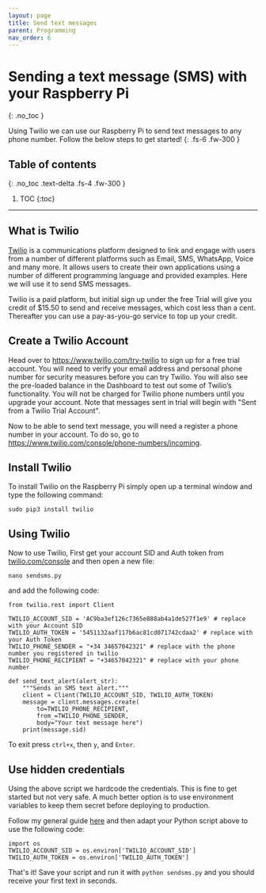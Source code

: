 ```yaml
---
layout: page
title: Send text messages
parent: Programming
nav_order: 6
---
```


# Sending a text message (SMS) with your Raspberry Pi
{: .no_toc }

Using Twilio we can use our Raspberry Pi to send text messages to any phone number. Follow the below steps to get started!
{: .fs-6 .fw-300 }

## Table of contents
{: .no_toc .text-delta .fs-4 .fw-300 }

1. TOC
{:toc}
---

## What is Twilio
[Twilio](https://www.twilio.com) is a communications platform designed to link and engage with users from a number of different platforms such as Email, SMS, WhatsApp, Voice and many more. It allows users to create their own applications using a number of different programming language and provided examples. Here we will use it to send SMS messages.

Twilio is a paid platform, but initial sign up under the free Trial will give you credit of $15.50 to send and receive messages, which cost less than a cent. Thereafter you can use a pay-as-you-go service to top up your credit.

## Create a Twilio Account
Head over to https://www.twilio.com/try-twilio to sign up for a free trial account. You will need to verify your email address and personal phone number for security measures before you can try Twilio. You will also see the pre-loaded balance in the Dashboard to test out some of Twilio’s functionality. You will not be charged for Twilio phone numbers until you upgrade your account. Note that messages sent in trial will begin with "Sent from a Twilio Trial Account".

Now to be able to send text message, you will need a register a phone number in your account. To do so, go to https://www.twilio.com/console/phone-numbers/incoming.

## Install Twilio
To install Twilio on the Raspberry Pi simply open up a terminal window and type the following command:

```
sudo pip3 install twilio
```

## Using Twilio
Now to use Twilio, First get your account SID and Auth token from [twilio.com/console](https://www.twilio.com/console) and then open a new file:

```
nano sendsms.py
```

and add the following code:

```
from twilio.rest import Client

TWILIO_ACCOUNT_SID = 'AC9ba3ef126c7365e888ab4a1de527f1e9' # replace with your Account SID
TWILIO_AUTH_TOKEN = '5451132aaf117b6ac81cd071742cdaa2' # replace with your Auth Token
TWILIO_PHONE_SENDER = "+34 34657042321" # replace with the phone number you registered in twilio
TWILIO_PHONE_RECIPIENT = "+34657042321" # replace with your phone number

def send_text_alert(alert_str):
    """Sends an SMS text alert."""
    client = Client(TWILIO_ACCOUNT_SID, TWILIO_AUTH_TOKEN)
    message = client.messages.create(
        to=TWILIO_PHONE_RECIPIENT,
        from_=TWILIO_PHONE_SENDER,
        body="Your text message here")
    print(message.sid)
```

To exit press `ctrl+x`, then `y`, and `Enter`.

## Use hidden credentials
Using the above script we hardcode the credentials. This is fine to get started but not very safe. A much better option is to use environment variables to keep them secret before deploying to production.

Follow my general guide [here](http://) and then adapt your Python script above to use the following code:

```
import os
TWILIO_ACCOUNT_SID = os.environ['TWILIO_ACCOUNT_SID']
TWILIO_AUTH_TOKEN = os.environ['TWILIO_AUTH_TOKEN']
```

That's it! Save your script and run it with `python sendsms.py` and you should receive your first text in seconds.
